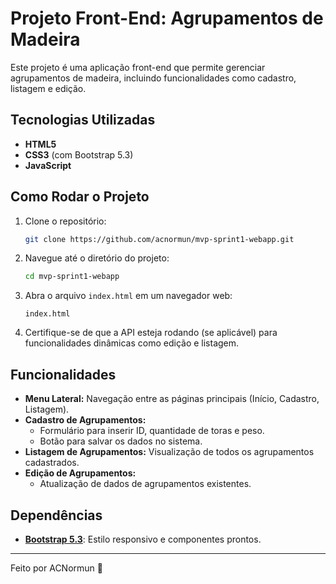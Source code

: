 # Projeto Front-End: Agrupamentos de Madeira

Este projeto é uma aplicação front-end que permite gerenciar agrupamentos de madeira, incluindo funcionalidades como cadastro, listagem e edição.

## Tecnologias Utilizadas

- **HTML5**
- **CSS3** (com Bootstrap 5.3)
- **JavaScript**

## Como Rodar o Projeto

1. Clone o repositório:
   ```bash
   git clone https://github.com/acnormun/mvp-sprint1-webapp.git
   ```

2. Navegue até o diretório do projeto:
   ```bash
   cd mvp-sprint1-webapp
   ```

3. Abra o arquivo `index.html` em um navegador web:
   ```
   index.html
   ```

4. Certifique-se de que a API esteja rodando (se aplicável) para funcionalidades dinâmicas como edição e listagem.

## Funcionalidades

- **Menu Lateral:** Navegação entre as páginas principais (Início, Cadastro, Listagem).
- **Cadastro de Agrupamentos:**
  - Formulário para inserir ID, quantidade de toras e peso.
  - Botão para salvar os dados no sistema.
- **Listagem de Agrupamentos:** Visualização de todos os agrupamentos cadastrados.
- **Edição de Agrupamentos:**
  - Atualização de dados de agrupamentos existentes.

## Dependências

- **[Bootstrap 5.3](https://getbootstrap.com/)**: Estilo responsivo e componentes prontos.

---

Feito por ACNormun 🐝
